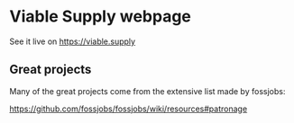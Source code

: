 # Viable Supply webpage

See it live on https://viable.supply

## Great projects

Many of the great projects come from the extensive list made by fossjobs:

https://github.com/fossjobs/fossjobs/wiki/resources#patronage
